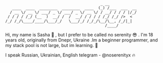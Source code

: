 ```

                                          _ __            
   ____  ____  ________  ________  ____  (_) /___  ___  __
  / __ \/ __ \/ ___/ _ \/ ___/ _ \/ __ \/ / __/ / / / |/_/
 / / / / /_/ (__  )  __/ /  /  __/ / / / / /_/ /_/ />  <  
/_/ /_/\____/____/\___/_/   \___/_/ /_/_/\__/\__, /_/|_|  
                                            /____/        

```                                                        
Hi, my name is Sasha 👋 , but I prefer to be called no serenity 😎 . I'm 18 years old, originally from Dnepr, Ukraine .Im a beginner programmer, and my stack pool is not large, but im learning. 🥰

I speak Russian, Ukrainian, English
telegram - @noserenityx 🔥
